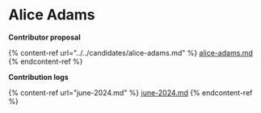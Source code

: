 # Alice Adams

**Contributor proposal**

{% content-ref url="../../candidates/alice-adams.md" %}
[alice-adams.md](../../candidates/alice-adams.md)
{% endcontent-ref %}



**Contribution logs**

{% content-ref url="june-2024.md" %}
[june-2024.md](june-2024.md)
{% endcontent-ref %}
